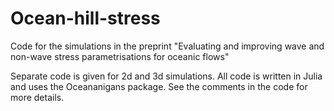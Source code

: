 # Ocean-hill-stress
Code for the simulations in the preprint "Evaluating and improving wave and non-wave stress parametrisations for oceanic flows"

Separate code is given for 2d and 3d simulations. All code is written in Julia and uses the Oceananigans package. See the comments in the code for more details.
